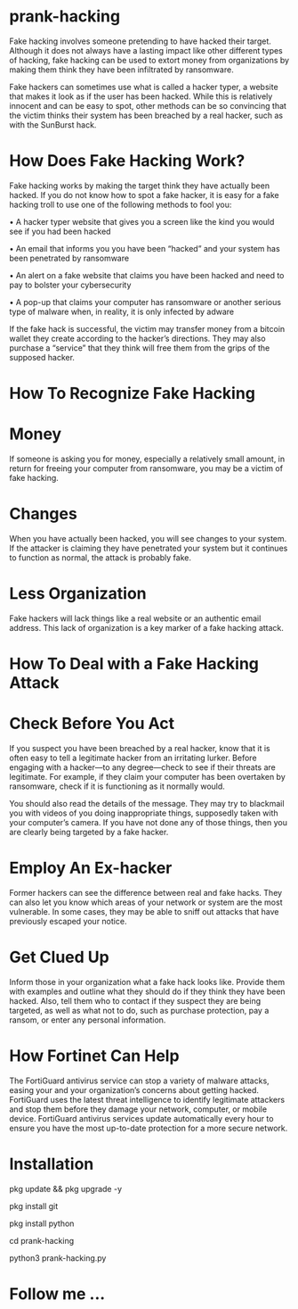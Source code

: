# prank-hacking

Fake hacking involves someone pretending to have hacked their target. Although it does not always have a lasting impact like other different types of hacking, fake hacking can be used to extort money from organizations by making them think they have been infiltrated by ransomware. 

Fake hackers can sometimes use what is called a hacker typer, a website that makes it look as if the user has been hacked. While this is relatively innocent and can be easy to spot, other methods can be so convincing that the victim thinks their system has been breached by a real hacker, such as with the SunBurst hack.

# How Does Fake Hacking Work?

Fake hacking works by making the target think they have actually been hacked. If you do not know how to spot a fake hacker, it is easy for a fake hacking troll to use one of the following methods to fool you:

• A hacker typer website that gives you a screen like the kind you would see if you had been hacked

• An email that informs you you have been “hacked” and your system has been penetrated by ransomware

• An alert on a fake website that claims you have been hacked and need to pay to bolster your cybersecurity

• A pop-up that claims your computer has ransomware or another serious type of malware when, in reality, it is only infected by adware

If the fake hack is successful, the victim may transfer money from a bitcoin wallet they create according to the hacker’s directions. They may also purchase a “service” that they think will free them from the grips of the supposed hacker.

# How To Recognize Fake Hacking

# Money

If someone is asking you for money, especially a relatively small amount, in return for freeing your computer from ransomware, you may be a victim of fake hacking.

# Changes

When you have actually been hacked, you will see changes to your system. If the attacker is claiming they have penetrated your system but it continues to function as normal, the attack is probably fake.

# Less Organization

Fake hackers will lack things like a real website or an authentic email address. This lack of organization is a key marker of a fake hacking attack.

# How To Deal with a Fake Hacking Attack

# Check Before You Act

If you suspect you have been breached by a real hacker, know that it is often easy to tell a legitimate hacker from an irritating lurker. Before engaging with a hacker—to any degree—check to see if their threats are legitimate. For example, if they claim your computer has been overtaken by ransomware, check if it is functioning as it normally would.

You should also read the details of the message. They may try to blackmail you with videos of you doing inappropriate things, supposedly taken with your computer’s camera. If you have not done any of those things, then you are clearly being targeted by a fake hacker.

# Employ An Ex-hacker

Former hackers can see the difference between real and fake hacks. They can also let you know which areas of your network or system are the most vulnerable. In some cases, they may be able to sniff out attacks that have previously escaped your notice.

# Get Clued Up

Inform those in your organization what a fake hack looks like. Provide them with examples and outline what they should do if they think they have been hacked. Also, tell them who to contact if they suspect they are being targeted, as well as what not to do, such as purchase protection, pay a ransom, or enter any personal information.

# How Fortinet Can Help

The FortiGuard antivirus service can stop a variety of malware attacks, easing your and your organization’s concerns about getting hacked. FortiGuard uses the latest threat intelligence to identify legitimate attackers and stop them before they damage your network, computer, or mobile device. FortiGuard antivirus services update automatically every hour to ensure you have the most up-to-date protection for a more secure network.


# Installation

pkg update && pkg upgrade -y

pkg install git

pkg install python

cd prank-hacking

python3 prank-hacking.py

# Follow me ...
